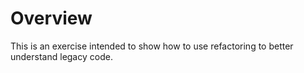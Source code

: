 Overview
========

This is an exercise intended to show how to use refactoring to better 
understand legacy code.